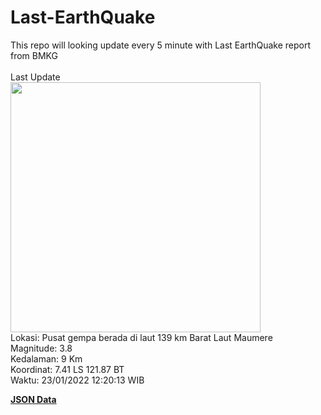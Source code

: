 # Last-EarthQuake
This repo will looking update every 5 minute with Last EarthQuake report from BMKG
<br>
<br>
Last Update
<br>
<img src="https://ews.bmkg.go.id/TEWS/data/20220123122013.mmi.jpg" width="400"/>
<br>
Lokasi: Pusat gempa berada di laut 139 km Barat Laut Maumere <br>
Magnitude: 3.8 <br>
Kedalaman: 9 Km <br>
Koordinat: 7.41 LS 121.87 BT <br>
Waktu: 23/01/2022 12:20:13 WIB <br>

<a href="./data/data.json">**JSON Data**</a>
